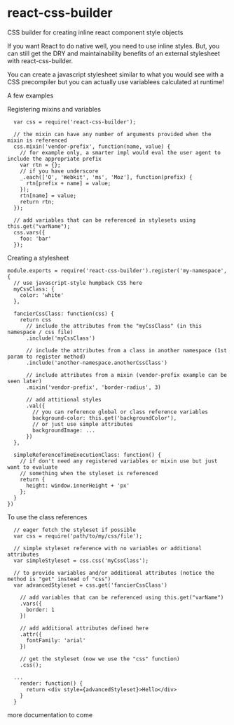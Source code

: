 # react-css-builder
CSS builder for creating inline react component style objects

If you want React to do native well, you need to use inline styles.  But, you can still get the DRY and maintainability benefits of an external stylesheet with react-css-builder.

You can create a javascript stylesheet similar to what you would see with a CSS precompiler but you can actually use variablees calculated at runtime!

A few examples

Registering mixins and variables
```
  var css = require('react-css-builder');

  // the mixin can have any number of arguments provided when the mixin is referenced
  css.mixin('vendor-prefix', function(name, value) {
    // for example only, a smarter impl would eval the user agent to include the appropriate prefix
    var rtn = {};
    // if you have underscore
    _.each(['O', 'Webkit', 'ms', 'Moz'], function(prefix) {
      rtn[prefix + name] = value;
    });
    rtn[name] = value;
    return rtn;
  });

  // add variables that can be referenced in stylesets using this.get("varName");
  css.vars({
    foo: 'bar'
  });
```

Creating a stylesheet
```
module.exports = require('react-css-builder').register('my-namespace', {
  // use javascript-style humpback CSS here
  myCssClass: {
    color: 'white'
  },

  fancierCssClass: function(css) {
    return css
      // include the attributes from the "myCssClass" (in this namespace / css file)
      .include('myCssClass')

      // include the attributes from a class in another namespace (1st param to register method)
      .include('another-namespace.anotherCssClass')

      // include attributes from a mixin (vendor-prefix example can be seen later)
      .mixin('vendor-prefix', 'border-radius', 3)

      // add attitional styles
      .val({
        // you can reference global or class reference variables
        background-color: this.get('backgroundColor'),
        // or just use simple attributes
        backgroundImage: ...
      })
  },

  simpleReferenceTimeExecutionClass: function() {
    // if don't need any registered variables or mixin use but just want to evaluate
    // something when the styleset is referenced
    return {
      height: window.innerHeight + 'px'
    };
  }
})
```

To use the class references
```
  // eager fetch the styleset if possible
  var css = require('path/to/my/css/file');

  // simple styleset reference with no variables or additional attributes
  var simpleStyleset = css.css('myCssClass');

  // to provide variables and/or additional attributes (notice the method is "get" instead of "css")
  var advancedStyleset = css.get('fancierCssClass')

    // add variables that can be referenced using this.get("varName")
    .vars({
      border: 1
    })

    // add additional attributes defined here
    .attr({
      fontFamily: 'arial'
    })

    // get the styleset (now we use the "css" function)
    .css();

  ...
    render: function() {
      return <div style={advancedStyleset}>Hello</div>
    }
  }
```

more documentation to come